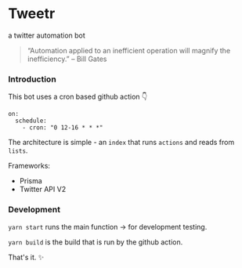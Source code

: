 # Tweetr
a twitter automation bot

> “Automation applied to an inefficient operation will magnify the inefficiency.” – Bill Gates

### Introduction

This bot uses a cron based github action 👇

```
on:
  schedule:
    - cron: "0 12-16 * * *"
```

The architecture is simple - an  `index`  that runs  `actions`  and reads from  `lists`.

Frameworks:

- Prisma
- Twitter API V2

### Development

`yarn start`  runs the main function -> for development testing.

`yarn build` is the build that is run by the github action.

That's it. ✨

